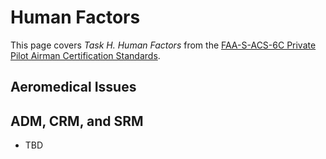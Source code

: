 # Human Factors

This page covers *Task H. Human Factors* from the [FAA-S-ACS-6C Private Pilot Airman Certification Standards](https://www.faa.gov/training_testing/testing/acs/private_airplane_acs_6.pdf).

## Aeromedical Issues

<!--@include: ./docs/src/includes/aeromedical/hypoxia.md | shift:2-->
<!--@include: ./docs/src/includes/aeromedical/hyperventilation.md | shift:2-->
<!--@include: ./docs/src/includes/aeromedical/ear-and-sinus.md | shift:2-->
<!--@include: ./docs/src/includes/aeromedical/spatial-disorientation.md | shift:2-->
<!--@include: ./docs/src/includes/aeromedical/motion-sickness.md | shift:2-->
<!--@include: ./docs/src/includes/aeromedical/co-poisoning.md | shift:2-->
<!--@include: ./docs/src/includes/aeromedical/stress.md | shift:2-->
<!--@include: ./docs/src/includes/aeromedical/fatigue.md | shift:2-->
<!--@include: ./docs/src/includes/aeromedical/dehydration.md | shift:2-->
<!--@include: ./docs/src/includes/aeromedical/hypothermia.md | shift:2-->
<!--@include: ./docs/src/includes/aeromedical/scuba.md | shift:2-->

<!--@include: ./docs/src/includes/aeromedical/alcohol-and-drugs.md | shift:1-->

## ADM, CRM, and SRM

* TBD

<!--@include: ./docs/src/includes/aeromedical/references.md | shift:1-->
